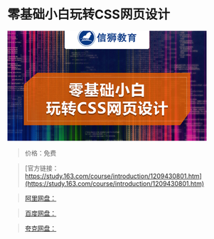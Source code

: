# 零基础小白玩转CSS网页设计

![img](../../../assets/study163/free/d60ecfcffb9a448caefc324bd9b88e87.jpg)

> 价格：免费

> [官方链接：https://study.163.com/course/introduction/1209430801.htm](https://study.163.com/course/introduction/1209430801.htm)

> [阿里网盘：]()

> [百度网盘：]()

> [夸克网盘：]()
